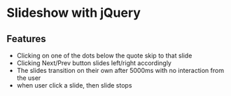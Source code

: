 # Slideshow with jQuery




## Features
* Clicking on one of the dots below the quote skip to that slide 
* Clicking Next/Prev button slides left/right accordingly
* The slides transition on their own after 5000ms with no interaction from the user
* when user click a slide, then slide stops